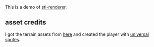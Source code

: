 This is a demo of [sti-renderer](https://github.com/notnullgames/sti-renderer).

## asset credits

I got the terrain assets from [here](https://opengameart.org/content/lpc-tile-atlas) and created the player with [universal sprites](https://notnullgames.github.io/universal-sprites/).